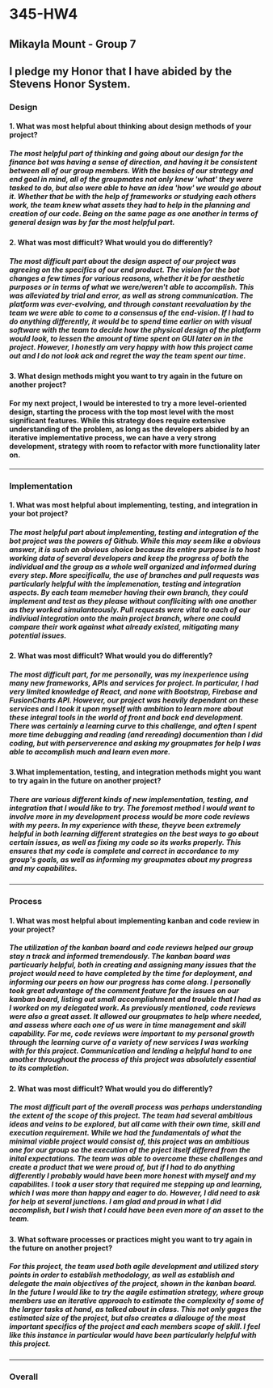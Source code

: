# 345-HW4
## Mikayla Mount - Group 7
## I pledge my Honor that I have abided by the Stevens Honor System.

### Design
#### 1. What was most helpful about thinking about design methods of your project?
##### The most helpful part of thinking and going about our design for the finance bot was having a sense of direction, and having it be consistent between all of our group members. With the basics of our strategy and end goal in mind, all of the groupmates not only knew 'what' they were tasked to do, but also were able to have an idea 'how' we would go about it. Whether that be with the help of frameworks or studying each others work, the team knew what assets they had to help in the planning and creation of our code. Being on the same page as one another in terms of general design was by far the most helpful part.
#### 2. What was most difficult? What would you do differently?
##### The most difficult part about the design aspect of our project was agreeing on the specifics of our end product. The vision for the bot changes a few times for various reasons, whether it be for aesthetic purposes or in terms of what we were/weren't able to accomplish. This was alleviated by trial and error, as well as strong communication. The platform was ever-evolving, and through constant reevaluation by the team we were able to come to a consensus of the end-vision. If I had to do anything differently, it would be to spend time earlier on with visual software with the team to decide how the physical design of the platform would look, to lessen the amount of time spent on GUI later on in the project. However, I honestly am very happy with how this project came out and I do not look ack and regret the way the team spent our time. 
#### 3. What design methods might you want to try again in the future on another project?
#### For my next project, I would be interested to try a more level-oriented design, starting the process with the top most level with the most significant features. While this strategy does require extensive understanding of the problem, as long as the developers abided by an iterative implementative process, we can have a very strong development, strategy with room to refactor with more functionality later on.
---
### Implementation 
#### 1. What was most helpful about implementing, testing, and integration in your bot project?
##### The most helpful part about implementing, testing and integration of the bot project was the powers of Github. While this may seem like a obvious answer, it is such an obvious choice because its entire purpose is to host working data of several developers and keep the progress of both the individual and the group as a whole well organized and informed during every step. More specificallu, the use of branches and pull requests was particularly helpful with the implemenation, testing and integration aspects. By each team memeber having their own branch, they could implement and test as they please without confliciting with one another as they worked simulanteously. Pull requests were vital to each of our indiviual integration onto the main project branch, where one could compare their work against what already existed, mitigating many potential issues. 
#### 2. What was most difficult? What would you do differently?
##### The most difficult part, for me personally, was my inexperience using many new frameworks, APIs and services for project. In particular, I had very limited knowledge of React, and none with Bootstrap, Firebase and FusionCharts API. However, our project was heavily dependant on these services and I took it upon myself with ambition to learn more about these integral tools in the world of front and back end development. There was certainly a learning curve to this challenge, and often I spent more time debugging and reading (and rereading) documention than I did coding, but with perserverence and asking my groupmates for help I was able to accomplish much and learn even more.
#### 3.What implementation, testing, and integration methods might you want to try again in the future on another project?
##### There are various different kinds of new implementation, testing, and integration that I would like to try. The foremost method I would want to involve more in my development process would be more code reviews with my peers. In my  experience with these, theyve been extremely helpful in both learning different strategies on the best ways to go about certain issues, as well as fixing my code so its works properly. This ensures that my code is complete and correct in accordance to my group's goals, as well as informing my groupmates about my progress and my capabilites.

---
### Process
#### 1. What was most helpful about implementing kanban and code review in your project?
##### The utilization of the kanban board and code reviews helped our group stay n track and informed tremendously. The kanban board was particuarly helpful, both in creating and assigning many issues that the project would need to have completed by the time for deployment, and informing our peers on how our progress has come along. I personally took great advantage of the comment feature for the issues on our kanban board, listing out small accomplishment and trouble that I had as I worked on my delegated work. As previously mentioned, code reviews were also a great asset. It allowed our groupmates to help where needed, and assess where each one of us were in time management and skill capability. For me, code reviews were important to my personal growth through the learning curve of a variety of new services I was working with for this project. Communication and lending a helpful hand to one another throughout the process of this project was absolutely essential to its completion.
#### 2. What was most difficult? What would you do differently?
##### The most difficult part of the overall process was perhaps understanding the extent of the scope of this project. The team had several ambitious ideas and veins to be explored, but all came with their own time, skill and execution requirement. While we had the fundamentals of what the minimal viable project would consist of, this project was an ambitious one for our group so the execution of the prject itself differed from the inital expectations. The team was able to overcome these challenges and create a product that we were proud of, but if I had to do anything differently I probably would have been more honest with myself and my capabilites. I took a user story that required me stepping up and learning, which I was more than happy and eager to do. However, I did need to ask for help at several junctions. I am glad and proud in what I did accomplish, but I wish that I could have been even more of an asset to the team.
#### 3. What software processes or practices might you want to try again in the future on another project?
##### For this project, the team used both agile development and utilized story points in order to establish methodology, as well as establish and delegate the main objectives of the project, shown in the kanban board. In the future I would like to try the aagile estimation strategy, where group members use an iterative approach to estimate the complexity of some of the larger tasks at hand, as talked about in class. This not only gages the estimated size of the project, but also creates a dialouge of the most important specifics of the project and each members scope of skill. I feel like this instance in particular would have been particularly helpful with this project. 
---
### Overall
